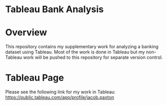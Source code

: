 # Tableau Bank Analysis

# Overview
This repository contains my supplementary work for analyzing a banking dataset using Tableau. Most of the work is done in Tableau but my non-Tableau work will be pushed to this repository for separate version control.

# Tableau Page
Please see the following link for my work in Tableau: https://public.tableau.com/app/profile/jacob.paxton